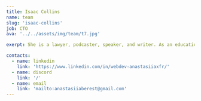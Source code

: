 ```yaml
---
title: Isaac Collins
name: team
slug: 'isaac-collins'
job: CTO
ava: '../../assets/img/team/t7.jpg'

exerpt: She is a lawyer, podcaster, speaker, and writer. As an educational content director, she helps develop HasThemes premium training products.

contacts:
  - name: linkedin
    link: 'https://www.linkedin.com/in/webdev-anastasiiaxfr/'
  - name: discord
    link: '/'
  - name: email
    link: 'mailto:anastasiiaberest@gmail.com'
---
```

